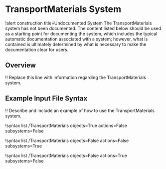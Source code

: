 # TransportMaterials System

!alert construction title=Undocumented System
The TransportMaterials system has not been documented. The content listed below should be used as a starting
point for documenting the system, which includes the typical automatic documentation associated with
a system; however, what is contained is ultimately determined by what is necessary to make the
documentation clear for users.

## Overview

!! Replace this line with information regarding the TransportMaterials system.

## Example Input File Syntax

!! Describe and include an example of how to use the TransportMaterials system.

!syntax list /TransportMaterials objects=True actions=False subsystems=False

!syntax list /TransportMaterials objects=False actions=False subsystems=True

!syntax list /TransportMaterials objects=False actions=True subsystems=False
